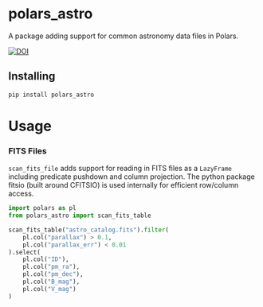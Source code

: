 # polars_astro

A package adding support for common astronomy data files in Polars.

[![DOI](https://zenodo.org/badge/960686891.svg)](https://doi.org/10.5281/zenodo.15151274)

## Installing

`pip install polars_astro`

# Usage

### FITS Files

`scan_fits_file` adds support for reading in FITS files as a `LazyFrame` including
predicate pushdown and column projection. The python package fitsio (built around CFITSIO)
is used internally for efficient row/column access.

```python
import polars as pl
from polars_astro import scan_fits_table

scan_fits_table("astro_catalog.fits").filter(
    pl.col("parallax") > 0.1,
    pl.col("parallax_err") < 0.01
).select(
    pl.col("ID"),
    pl.col("pm_ra"),
    pl.col("pm_dec"),
    pl.col("B_mag"),
    pl.col("V_mag")
)
```